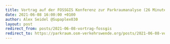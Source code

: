 ```yaml
---
title: Vortrag auf der FOSSGIS Konferenz zur Parkraumanalyse (26 Minuten)
date: 2021-06-08 16:00:00 +0100
author: Alex Seidel @Supaplex030
layout: post
redirect_from: posts/2021-06-08-vortrag-fossgis
redirect_to: https://parkraum.osm-verkehrswende.org/posts/2021-06-08-vortrag-fossgis
---
```

